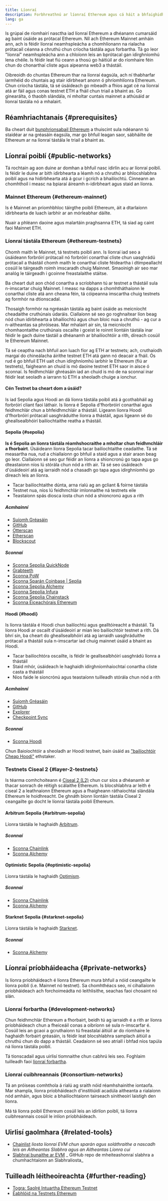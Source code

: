 ```yaml
---
title: Líonraí
description: Forbhreathnú ar líonraí Ethereum agus cá háit a bhfaighidh tú éitear testnet (ETH) chun d'iarratas a thástáil.
lang: ga
---
```


Is grúpaí de ríomhairí nasctha iad líonraí Ethereum a dhéanann cumarsáid ag baint úsáide as prótacal Ethereum. Níl ach Ethereum Mainnet amháin ann, ach is féidir líonraí neamhspleácha a chomhlíonann na rialacha prótacail céanna a chruthú chun críocha tástála agus forbartha. Tá go leor "líonraí" neamhspleácha ann a chloíonn leis an bprótacal gan idirghníomhú lena chéile. Is féidir leat fiú ceann a thosú go háitiúil ar do ríomhaire féin chun do chonarthaí cliste agus aipeanna web3 a thástáil.

Oibreoidh do chuntas Ethereum thar na líonraí éagsúla, ach ní thabharfar iarmhéid do chuntais ag stair idirbheart anonn ó phríomhlíonra Ethereum. Chun críocha tástála, tá sé úsáideach go mbeadh a fhios agat cé na líonraí atá ar fáil agus conas testnet ETH a fháil chun triail a bhaint as. Go ginearálta, ó thaobh slándála, ní mholtar cuntais mainnet a athúsáid ar líonraí tástála nó a mhalairt.

## Réamhriachtanais {#prerequisites}

Ba cheart duit [bunphrionsabail Ethereum](/developers/docs/intro-to-ethereum/) a thuiscint sula ndéanann tú staidéar ar na gréasáin éagsúla, mar go bhfuil leagan saor, sábháilte de Ethereum ar na líonraí tástála le triail a bhaint as.

## Líonraí poiblí {#public-networks}

Tá rochtain ag aon duine ar domhan a bhfuil nasc idirlín acu ar líonraí poiblí. Is féidir le duine ar bith idirbhearta a léamh nó a chruthú ar bhlocshlabhra poiblí agus na hidirbhearta atá á gcur i gcrích a bhailíochtú. Cinneann an chomhthoil i measc na bpiaraí áireamh n-idirbheart agus staid an líonra.

### Mainnet Ethereum {#ethereum-mainnet}

Is é Mainnet an príomhbhloc táirgthe poiblí Ethereum, áit a dtarlaíonn idirbhearta de luach iarbhír ar an mórleabhar dáilte.

Nuair a phléann daoine agus malartáin praghsanna ETH, tá siad ag caint faoi Mainnet ETH.

### Líonraí tástála Ethereum {#ethereum-testnets}

Chomh maith le Mainnet, tá testnets poiblí ann. Is líonraí iad seo a úsáideann forbróirí prótacail nó forbróirí conarthaí cliste chun uasghrádú prótacail a thástáil chomh maith le conarthaí cliste féideartha i dtimpeallacht cosúil le táirgeadh roimh imscaradh chuig Mainnet. Smaoinigh air seo mar analóg le táirgeadh i gcoinne freastalaithe stáitse.

Ba cheart duit aon chód conartha a scríobhann tú ar testnet a thástáil sula n-imscartar chuig Mainnet. I measc na dapps a chomhtháthaíonn le conarthaí cliste atá ann cheana féin, tá cóipeanna imscartha chuig testnets ag formhór na dtionscadal.

Thosaigh formhór na ngréasán tástála ag baint úsáide as meicníocht cheadaithe cruthúnais údaráis. Ciallaíonn sé seo go roghnaítear líon beag nód chun idirbhearta a bhailíochtú agus chun bloic nua a chruthú - ag cur a n-aitheantas sa phróiseas. Mar mhalairt air sin, tá meicníocht chomhaontaithe cruthúnais oscailte i gceist le roinnt líontáin tástála inar féidir le gach duine tástáil a dhéanamh ar bhailíochtóir a rith, díreach cosúil le Ethereum Mainnet.

Tá sé ceaptha nach bhfuil aon luach fíor ag ETH ar testnets; ach, cruthaíodh margaí do chineálacha áirithe testnet ETH atá gann nó deacair a fháil. Ós rud é go bhfuil ETH uait chun idirghníomhú iarbhír le Ethereum (fiú ar testnets), faigheann an chuid is mó daoine testnet ETH saor in aisce ó sconnaí. Is feidhmchláir ghréasáin iad an chuid is mó de na sconnaí inar féidir leat seoladh a iarrann tú ETH a sheoladh chuige a ionchur.

#### Cén Testnet ba cheart dom a úsáid?

Is iad Sepolia agus Hoodi an dá líonra tástála poiblí atá á gcothabháil ag forbróirí cliant faoi láthair. Is líonra é Sepolia d'fhorbróirí conarthaí agus feidhmchlár chun a bhfeidhmchláir a thástáil. Ligeann líonra Hoodi d'fhorbróirí prótacail uasghráduithe líonra a thástáil, agus ligeann sé do gheallsealbhóirí bailíochtaithe reatha a thástáil.

#### Sepolia {#sepolia}

**Is é Sepolia an líonra tástála réamhshocraithe a mholtar chun feidhmchláir a fhorbairt**. Úsáideann líonra Sepolia tacar bailíochtaithe ceadaithe. Tá sé measartha nua, rud a chiallaíonn go bhfuil a staid agus a stair araon beag go leor. Ciallaíonn sé seo gur féidir an líonra a shioncronú go tapa agus go dteastaíonn níos lú stórála chun nód a rith air. Tá sé seo úsáideach d'úsáideoirí atá ag iarraidh nód a chasadh go tapa agus idirghníomhú go díreach leis an líonra.

- Tacar bailíochtaithe dúnta, arna rialú ag an gcliant & foirne tástála
- Testnet nua, níos lú feidhmchlár imlonnaithe ná testnets eile
- Teastaíonn spás diosca íosta chun nód a shioncronú agus a rith

##### Acmhainní

- [Suíomh Gréasáin](https://sepolia.dev/)
- [GitHub](https://github.com/eth-clients/sepolia)
- [Otterscan](https://sepolia.otterscan.io/)
- [Etherscan](https://sepolia.etherscan.io)
- [Blockscout](https://eth-sepolia.blockscout.com/)

##### Sconnaí

- [Sconna Sepolia QuickNode](https://faucet.quicknode.com/drip)
- [Grabteeth](https://grabteeth.xyz/)
- [Sconna PoW](https://sepolia-faucet.pk910.de/)
- [Sconna Sparán Coinbase | Seplia](https://coinbase.com/faucets/ethereum-sepolia-faucet)
- [Sconna Sepolia Alchemy](https://sepoliafaucet.com/)
- [Sconna Sepolia Infura](https://www.infura.io/faucet)
- [Sconna Sepolia Chainstack](https://faucet.chainstack.com/sepolia-faucet)
- [Sconna Éiceachórais Ethereum](https://www.ethereum-ecosystem.com/faucets/ethereum-sepolia)

#### Hoodi {#hoodi}

Is líonra tástála é Hoodi chun bailíochtú agus gealltóireacht a thástáil. Tá líonra Hoodi ar oscailt d'úsáideoirí ar mian leo bailíochtóir testnet a rith. Dá bhrí sin, ba cheart do gheallsealbhóirí atá ag iarraidh uasghráduithe prótacail a thástáil sula n-imscartar iad chuig mainnet úsáid a bhaint as Hoodi.

- Tacar bailíochtóra oscailte, is féidir le geallsealbhóirí uasghrádú líonra a thástáil
- Staid mhór, úsáideach le haghaidh idirghníomhaíochtaí conartha cliste casta a thástáil
- Níos faide le sioncrónú agus teastaíonn tuilleadh stórála chun nód a rith

##### Acmhainní

- [Suíomh Gréasáin](https://hoodi.ethpandaops.io/)
- [GitHub](https://github.com/eth-clients/hoodi)
- [Explorer](https://explorer.hoodi.ethpandaops.io/)
- [Checkpoint Sync](https://checkpoint-sync.hoodi.ethpandaops.io/)

##### Sconnaí

- [Sconna Hoodi](https://hoodi.ethpandaops.io/)

Chun Baioíochtóir a sheoladh ar Hoodi testnet, bain úsáid as [ "bailíochtóir Cheap Hoodi"](https://hoodi.launchpad.ethereum.org/ga/) ethstaker.

### Testnets Ciseal 2 {#layer-2-testnets}

Is téarma comhchoiteann é [Ciseal 2 (L2)](/layer-2/) chun cur síos a dhéanamh ar thacar sonrach de réitigh scálaithe Ethereum. Is blocshlabhra ar leith é ciseal 2 a leathnaíonn Ethereum agus a fhaigheann ráthaíochtaí slándála Ethereum le hoidhreacht. De ghnáth bíonn líontáin tástála Ciseal 2 ceangailte go docht le líonraí tástála poiblí Ethereum.

#### Arbitrum Sepolia {#arbitrum-sepolia}

Líonra tástála le haghaidh [Arbitrum](https://arbitrum.io/).

##### Sconnaí

- [Sconna Chainlink](https://faucets.chain.link/arbitrum-sepolia)
- [Sconna Alchemy](https://www.alchemy.com/faucets/arbitrum-sepolia)

#### Optimistic Sepolia {#optimistic-sepolia}

Líonra tástála le haghaidh [Optimism](https://www.optimism.io/).

##### Sconnaí

- [Sconna Chainlink](https://faucets.chain.link/optimism-sepolia)
- [Sconna Alchemy](https://www.alchemy.com/faucets/optimism-sepolia)

#### Starknet Sepolia {#starknet-sepolia}

Líonra tástála le haghaidh [Starknet](https://www.starknet.io).

##### Sconnaí

- [Sconna Alchemy](https://www.alchemy.com/faucets/starknet-sepolia)

## Líonraí príobháideacha {#private-networks}

Is líonra príobháideach é líonra Ethereum mura bhfuil a nóid ceangailte le líonra poiblí (i.e. Mainnet nó testnet). Sa chomhthéacs seo, ní cihallaíonn príobháideach ach forchoimeádta nó leithlisithe, seachas faoi chosaint nó slán.

### Líonraí forbartha {#development-networks}

Chun feidhmchlár Ethereum a fhorbairt, beidh tú ag iarraidh é a rith ar líonra príobháideach chun a fheiceáil conas a oibríonn sé sula n-imscarfar é. Cosúil leis an gcaoi a gcruthaíonn tú freastalaí áitiúil ar do ríomhaire le haghaidh forbairt gréasáin, is féidir leat blocshlabhra samplach áitiúil a chruthú chun do dapp a thástáil. Ceadaíonn sé seo atriall i bhfad níos tapúla ná líonra tástála poiblí.

Tá tionscadail agus uirlisí tiomnaithe chun cabhrú leis seo. Foghlaim tuilleadh faoi [líonraí forbartha](/developers/docs/development-networks/).

### Líonraí cuibhreannais {#consortium-networks}

Tá an próiseas comhthola á rialú ag sraith nóid réamhshainithe iontaofa. Mar shampla, líonra príobháideach d'institiúidí acadúla aitheanta a rialaíonn nód amháin, agus bloic a bhailíochtaíonn tairseach sínitheoirí laistigh den líonra.

Má tá líonra poiblí Ethereum cosúil leis an idirlíon poiblí, tá líonra cuibhreannais cosúil le inlíon príobháideach.

## Uirlisí gaolmhara {#related-tools}

- [Chainlist](https://chainlist.org/) _liosta líonraí EVM chun sparán agus soláthraithe a nascadh leis an Aitheantas Slabhra agus an Aitheantas Líonra cuí_
- [ Slabhraí bunaithe ar EVM](https://github.com/ethereum-lists/chains) _ GitHub repo de mheiteashonraí slabhra a chumhachtaíonn an Slabhraliosta_

## Tuilleadh léitheoireachta {#further-reading}

- [Togra: Saolré Intuartha Ethereum Testnet](https://ethereum-magicians.org/t/proposal-predictable-ethereum-testnet-lifecycle/11575/17)
- [Éabhlóid na Testnets Ethereum](https://etherworld.co/2022/08/19/the-evolution-of-ethereum-testnet/)
